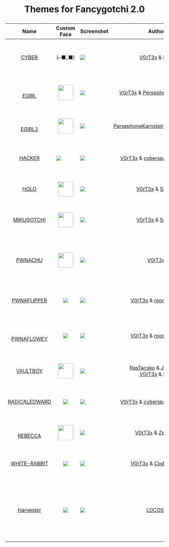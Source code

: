 # <p align="center">Themes for Fancygotchi 2.0</p>

| Name                                              | Custom Face                                                                                                                                              | Screenshot                                                                                                                        | Author                                                                                                                                 | Description | Compatibility                                             |
| ------------------------------------------------- | -------------------------------------------------------------------------------------------------------------------------------------------------------- | --------------------------------------------------------------------------------------------------------------------------------- | -------------------------------------------------------------------------------------------------------------------------------------- | ----------- | --------------------------------------------------------- |
| <p align="center"><a href="https://github.com/V0r-T3x/Fancygotchi_themes/tree/main/fancygotchi_2.0/themes/cyber">CYBER</a></p>         | <p align="center">(⌐■_■)</p>                                                                                                                                                         | <img src="https://github.com/V0r-T3x/Fancygotchi_themes/blob/main/fancygotchi_2.0/themes/cyber/img/screenshot.png"></img>         | <p align="center">[V0rT3x](https://github.com/V0r-T3x) & [Doki](https://github.com/do-ki) </p>                                     | The Pwnagotchi is entering into the cyber realm!            | <p align="center">Display Hat Mini </br>320x240 </p>  |
| <p align="center"></br><a href="https://github.com/V0r-T3x/Fancygotchi_themes/tree/main/fancygotchi_2.0/themes/egirl">EGIRL</a></p>         | <p align="center"><img src="https://github.com/V0r-T3x/Fancygotchi_themes/blob/main/fancygotchi_2.0/themes/egirl/img/face/happy.png?raw=true" height="48"></img></p>                            | <img src="https://github.com/V0r-T3x/Fancygotchi_themes/blob/main/fancygotchi_2.0/themes/egirl/img/screenshot.png"></img>         | <p align="center">[V0rT3x](https://github.com/V0r-T3x) & [PersephoneKarnstein](https://github.com/PersephoneKarnstein) </p>        | An amazing art by PersephoneKarnstein, was a visionary for Pwnagotchi's custom faces, check this out!            | <p align="center">Wavashre 2,3,4</br> 250x122 </p>    |
| <p align="center"></br><a href="https://github.com/V0r-T3x/Fancygotchi_themes/tree/main/fancygotchi_2.0/themes/egirl2">EGIRL2</a></p>        | <p align="center"><img src="https://github.com/V0r-T3x/Fancygotchi_themes/blob/main/fancygotchi_2.0/themes/egirl2/img/face/happy.png?raw=true" height="48"></img></p>                           | <img src="https://github.com/V0r-T3x/Fancygotchi_themes/blob/main/fancygotchi_2.0/themes/egirl2/img/screenshot.png"></img>        | <p align="center">[PersephoneKarnstein](https://github.com/PersephoneKarnstein) & [LawrySauce](https://github.com/LawrySauce) </p> | A theme adaptation made Lawry Sauce, the first Fancygotchi community theme contributor            | <p align="center">Wavashre 2,3,4 </br>250x122 </p>    |
| <p align="center"><a href="https://github.com/V0r-T3x/Fancygotchi_themes/tree/main/fancygotchi_2.0/themes/Hacker">HACKER</a></p>        | <img src="https://raw.githubusercontent.com/V0r-T3x/Fancygotchi_themes/refs/heads/main/fancygotchi_2.0/themes/Hacker/img/face/MOTIVATED.png"></img> | <img src="https://github.com/V0r-T3x/Fancygotchi_themes/blob/main/fancygotchi_2.0/themes/Hacker/img/screenshot.png"></img>        | <p align="center">[V0rT3x](https://github.com/V0r-T3x) & [cyberspacemanmike](https://cyberspacemanmike.com/) </p>                  | A 'Hackers' movie inpirated custom theme            | <p align="center">Wavashre 2,3,4 </br>250x122 </p>    |
| <p align="center"><a href="https://github.com/V0r-T3x/Fancygotchi_themes/tree/main/fancygotchi_2.0/themes/Holo">HOLO</a></p>          | <p align="center"><img src="https://github.com/V0r-T3x/Fancygotchi_themes/blob/main/fancygotchi_2.0/themes/Holo/img/face/HAPPY.png?raw=true" height="48"></img></p>                                                                                                                                                           | <img src="https://github.com/V0r-T3x/Fancygotchi_themes/blob/main/fancygotchi_2.0/themes/Holo/img/screenshot.png"></img>          | <p align="center">[V0rT3x](https://github.com/V0r-T3x) & [SeverX](https://github.com/exosever) </p>                                | A custom theme featuring Holo (ホロ, Horo) from Spice and Wolf            | <p align="center">Wavashre 2,3,4 </br>250x122 </p>    |
| <p align="center"><a href="https://github.com/V0r-T3x/Fancygotchi_themes/tree/main/fancygotchi_2.0/themes/MikuGotchi">MIKUGOTCHI</a></p>    | <p align="center"><img src="https://github.com/V0r-T3x/Fancygotchi_themes/blob/main/fancygotchi_2.0/themes/MikuGotchi/img/face/HAPPY.png?raw=true" height="48"></img></p>                                                                                                                                                           | <img src="https://github.com/V0r-T3x/Fancygotchi_themes/blob/main/fancygotchi_2.0/themes/MikuGotchi/img/screenshot.png"></img>    | <p align="center">[V0rT3x](https://github.com/V0r-T3x) & [SeverX](https://github.com/exosever) </p>                                | A custom theme featuring Hatsune Miku ♥            | <p align="center">Wavashre 2,3,4 </br>250x122 </p>    |
| <p align="center"><a href="https://github.com/V0r-T3x/Fancygotchi_themes/tree/main/fancygotchi_2.0/themes/pwnachu">PWNACHU</a></p>       | <p align="center"><img src="https://github.com/V0r-T3x/Fancygotchi_themes/blob/main/fancygotchi_2.0/themes/pwnachu/img/face/happy.png?raw=true" height="48"></img></p>                                                                                                                                                           | <img src="https://github.com/V0r-T3x/Fancygotchi_themes/blob/main/fancygotchi_2.0/themes/pwnachu/img/screenshot.png"></img>       | <p align="center">[V0rT3x](https://github.com/V0r-T3x) </p>                                                                      | Catch them all with pwnachu's help!            | <p align="center">Wavashre 2,3,4 </br>250x122</br>Gamepi15, lcdhat</br>240x240</p>    |
| <p align="center"><a href="https://github.com/V0r-T3x/Fancygotchi_themes/tree/main/fancygotchi_2.0/themes/pwnaflipper">PWNAFLIPPER</a></p>   | <p align="center"><img src="https://github.com/V0r-T3x/Fancygotchi_themes/blob/main/fancygotchi_2.0/themes/pwnaflipper/img/face/HAPPY.png?raw=true"></img></p>                                                                                                                                                           | <img src="https://github.com/V0r-T3x/Fancygotchi_themes/blob/main/fancygotchi_2.0/themes/pwnaflipper/img/screenshot.png"></img>   | <p align="center">[V0rT3x](https://github.com/V0r-T3x) & [roodriiigooo](https://github.com/roodriiigooo) </p>                      | A custom theme featuring Fliper Zero's character. Enjoy this crossover!            | <p align="center">Wavashre 2,3,4 </br>250x122 </p>    |
| <p align="center"></br><a href="https://github.com/V0r-T3x/Fancygotchi_themes/tree/main/fancygotchi_2.0/themes/pwnaflowey">PWNAFLOWEY</a></p>    | <p align="center"><img src="https://github.com/V0r-T3x/Fancygotchi_themes/blob/main/fancygotchi_2.0/themes/pwnaflowey/img/face/HAPPY.png?raw=true"></img></p>                                                                                                                                                           | <img src="https://github.com/V0r-T3x/Fancygotchi_themes/blob/main/fancygotchi_2.0/themes/pwnaflowey/img/screenshot.png"></img>    | <p align="center">[V0rT3x](https://github.com/V0r-T3x) & [roodriiigooo](https://github.com/roodriiigooo) </p>                      | 	Flowey is a fictional character and the main antagonist of Undertale, a role-playing video game created by Toby Fox            | <p align="center">Wavashre 2,3,4 </br>250x122 </p>    |
| <p align="center"><a href="https://github.com/V0r-T3x/Fancygotchi_themes/tree/main/fancygotchi_2.0/themes/vaultboy">VAULTBOY</a></p>        | <p align="center"><img src="https://github.com/V0r-T3x/Fancygotchi_themes/blob/main/fancygotchi_2.0/themes/vaultboy/img/face/happy.png?raw=true" height="48"></img></p>                                                                                                                                                           | <img src="https://github.com/V0r-T3x/Fancygotchi_themes/blob/main/fancygotchi_2.0/themes/vaultboy/img/screenshot.png"></img>        | <p align="center">[RasTacsko](https://github.com/RasTacsko) & [JD-2006](https://github.com/JD-2006)</br>[V0rT3x](https://github.com/V0r-T3x) & [Doki](https://github.com/do-ki) </p>                                | A Fallout Vault Boy inpirated custom face            | <p align="center">Display Hat Mini </br>320x240 </p>  |
| <p align="center"><a href="https://github.com/V0r-T3x/Fancygotchi_themes/tree/main/fancygotchi_2.0/themes/RadicalEdward">RADICALEDWARD</a></p> | <p align="center"><img src="https://github.com/V0r-T3x/Fancygotchi_themes/blob/main/fancygotchi_2.0/themes/RadicalEdward/img/face/HAPPY.png?raw=true"></img></p>                                                                                                                                                           | <img src="https://github.com/V0r-T3x/Fancygotchi_themes/blob/main/fancygotchi_2.0/themes/RadicalEdward/img/screenshot.png"></img> | <p align="center">[V0rT3x](https://github.com/V0r-T3x) & [cyberspacemanmike](https://cyberspacemanmike.com/) </p>                  | A custom theme featuring Radical Edward from Cowboy Bebop            | <p align="center">Wavashre 2,3,4 </br>250x122 </p>    |
| <p align="center"></br><a href="https://github.com/V0r-T3x/Fancygotchi_themes/tree/main/fancygotchi_2.0/themes/rebecca">REBECCA</a></p>       | <p align="center"><img src="https://github.com/V0r-T3x/Fancygotchi_themes/blob/main/fancygotchi_2.0/themes/rebecca/img/face/HAPPY.png?raw=true" height="48"></img></p>                                                                                                                                                           | <img src="https://github.com/V0r-T3x/Fancygotchi_themes/blob/main/fancygotchi_2.0/themes/rebecca/img/screenshot.png"></img>       | <p align="center">[V0rT3x](https://github.com/V0r-T3x) & [Zerodya](https://github.com/Zerodya) </p>                                | A custom theme featuring Rebecca from Cyberpunk Edgerunners            | <p align="center">Wavashre 2,3,4 250x122 </p>    |
| <p align="center"><a href="https://github.com/V0r-T3x/Fancygotchi_themes/tree/main/fancygotchi_2.0/themes/white-rabbit">WHITE-RABBIT</a></p>  | <p align="center"><img src="https://github.com/V0r-T3x/Fancygotchi_themes/blob/main/fancygotchi_2.0/themes/white-rabbit/img/face/HAPPY.png?raw=true"></img></p>                                                                                                                                                           | <img src="https://github.com/V0r-T3x/Fancygotchi_themes/blob/main/fancygotchi_2.0/themes/white-rabbit/img/screenshot.png"></img>  | <p align="center">[V0rT3x](https://github.com/V0r-T3x) & [CodyTolene](https://github.com/CodyTolene) </p>                          | Follow the White Rabbit...            | <p align="center">Wavashre 2,3,4 </br>250x122 </p>    |
| <p align="center"><a href="https://github.com/V0r-T3x/Fancygotchi_themes/tree/main/fancygotchi_2.0/themes/harvester">Harvester</a></p>  | <p align="center"><img src="https://github.com/V0r-T3x/Fancygotchi_themes/blob/main/fancygotchi_2.0/themes/harvester/img/face/upload1.png?raw=true"></img></p>                                                                                                                | <img src="https://github.com/V0r-T3x/Fancygotchi_themes/blob/main/fancygotchi_2.0/themes/harvester/img/screenshot.png"></img> | <p align="center">[LOCOSP](https://github.com/LOCOSP)</p>                          | Retro game styled Grip Reaper in creepy surrounding theme     | <p align="center">Display Hat Mini </br>240x240 </br>Gamepi15, lcdhat </br>240x240, OledLcd HAT </br>320x240 </p>    |

